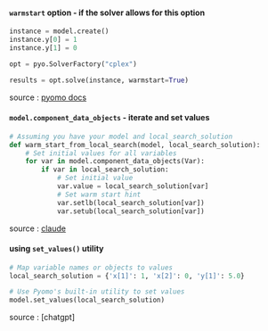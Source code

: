 #### `warmstart` option - if the solver allows for this option

```python
instance = model.create()
instance.y[0] = 1
instance.y[1] = 0

opt = pyo.SolverFactory("cplex")

results = opt.solve(instance, warmstart=True)
```

source : [pyomo docs](https://pyomo.readthedocs.io/en/6.8.0/working_models.html#warm-starts)

#### `model.component_data_objects` - iterate and set values

```python
# Assuming you have your model and local_search_solution
def warm_start_from_local_search(model, local_search_solution):
    # Set initial values for all variables
    for var in model.component_data_objects(Var):
        if var in local_search_solution:
            # Set initial value
            var.value = local_search_solution[var]
            # Set warm start hint
            var.setlb(local_search_solution[var])
            var.setub(local_search_solution[var])
```
source : [claude]()

#### using `set_values()` utility

```python
# Map variable names or objects to values
local_search_solution = {'x[1]': 1, 'x[2]': 0, 'y[1]': 5.0}

# Use Pyomo's built-in utility to set values
model.set_values(local_search_solution)
```

source : [chatgpt]